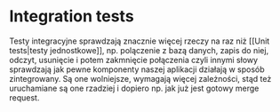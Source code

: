 # Integration tests

Testy integracyjne sprawdzają znacznie więcej rzeczy na raz niż [[Unit tests|testy jednostkowe]], np. polączenie z bazą danych, zapis do niej, odczyt, usunięcie i potem zakmnięcie połączenia czyli innymi słowy sprawdzają jak pewne komponenty naszej aplikacji działają w sposób zintegrowany. Są one wolniejsze, wymagają więcej zależności, stąd też uruchamiane są one rzadziej i dopiero np. jak już jest gotowy merge request.